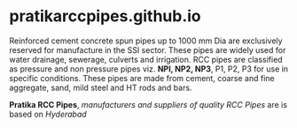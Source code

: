 # pratikarccpipes.github.io
Reinforced cement concrete spun pipes up to 1000 mm Dia are exclusively reserved for manufacture in the SSI sector. These pipes are widely used for water drainage, sewerage, culverts and irrigation. RCC pipes are classified as pressure and
non pressure pipes viz. **NPI, NP2, NP3**, P1, P2, P3 for use in specific conditions. These pipes are made from cement, coarse and fine aggregate, sand, mild steel and HT rods
and bars.

**Pratika RCC Pipes**, *manufacturers and suppliers of quality RCC Pipes* are is based on _Hyderabad_
